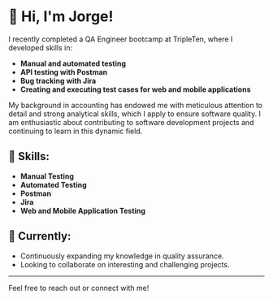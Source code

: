 # 👋 Hi, I'm Jorge!

I recently completed a QA Engineer bootcamp at TripleTen, where I developed skills in:

- **Manual and automated testing**
- **API testing with Postman**
- **Bug tracking with Jira**
- **Creating and executing test cases for web and mobile applications**

My background in accounting has endowed me with meticulous attention to detail and strong analytical skills, which I apply to ensure software quality. I am enthusiastic about contributing to software development projects and continuing to learn in this dynamic field.

## 🚀 Skills:
- **Manual Testing**
- **Automated Testing**
- **Postman**
- **Jira**
- **Web and Mobile Application Testing**

## 🌱 Currently:
- Continuously expanding my knowledge in quality assurance.
- Looking to collaborate on interesting and challenging projects.

---

Feel free to reach out or connect with me!
